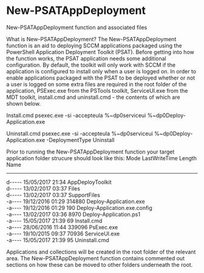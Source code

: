 # New-PSATAppDeployment
New-PSATAppDeployment function and associated files

What is New-PSATAppDeployment?
The New-PSATAppDeployment function is an aid to deploying SCCM applications packaged using the PowerShell Application Deployment Toolkit (PSAT).
Before getting into how the function works, the PSAT application needs some additional configuration. By default, the toolkit will only work with SCCM if the application is configured to install only when a user is logged on. In order to enable applications packaged with the PSAT to be deployed whether or not a user is logged on some extra files are required in the root folder of the application, PSExec.exe from the PSTools toolkit, ServiceUI.exe from the MDT toolkit, install.cmd and uninstall.cmd - the contents of which are shown below.

Install.cmd
psexec.exe -si -accepteula %~dp0serviceui %~dp0Deploy-Application.exe

Uninstall.cmd
psexec.exe -si -accepteula %~dp0serviceui %~dp0Deploy-Application.exe -DeploymentType Uninstall

Prior to running the New-PSATAppDeployment function your target application folder strucure should look like this:
Mode                LastWriteTime         Length Name                                                                                   
----                -------------         ------ ----                                                                                   
d-----       15/05/2017     21:34                AppDeployToolkit                                                                       
d-----       13/02/2017     03:37                Files                                                                                   
d-----       13/02/2017     03:37                SupportFiles                                                                           
-a----       19/12/2016     01:29         314880 Deploy-Application.exe                                                                 
-a----       19/12/2016     01:29            190 Deploy-Application.exe.config                                                           
-a----       13/02/2017     03:36           8970 Deploy-Application.ps1                                                                 
-a----       15/05/2017     21:39             69 Install.cmd                                                                             
-a----       28/06/2016     11:44         339096 PsExec.exe                                                                             
-a----       19/10/2015     09:37          70936 ServiceUI.exe                                                                           
-a----       15/05/2017     21:39             95 Uninstall.cmd                   

Applications and collections will be created in the root folder of the relevant area. The New-PSATAppDeployment function contains commented out sections on how these can be moved to other folders underneath the root.


